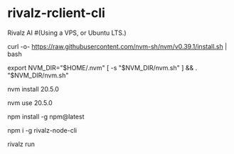 # rivalz-rclient-cli
Rivalz AI
#(Using a VPS, or Ubuntu LTS.)

curl -o- https://raw.githubusercontent.com/nvm-sh/nvm/v0.39.1/install.sh | bash 

export NVM_DIR="$HOME/.nvm"
[ -s "$NVM_DIR/nvm.sh" ] && \. "$NVM_DIR/nvm.sh"  

nvm install 20.5.0

nvm use 20.5.0

npm install -g npm@latest

npm i -g rivalz-node-cli

rivalz run
